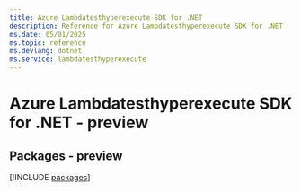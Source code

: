 ```yaml
---
title: Azure Lambdatesthyperexecute SDK for .NET
description: Reference for Azure Lambdatesthyperexecute SDK for .NET
ms.date: 05/01/2025
ms.topic: reference
ms.devlang: dotnet
ms.service: lambdatesthyperexecute
---
```

# Azure Lambdatesthyperexecute SDK for .NET - preview
## Packages - preview
[!INCLUDE [packages](lambdatesthyperexecute-index.md)]